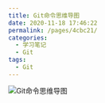 ```yaml
---
title: Git命令思维导图
date: 2020-11-18 17:46:22
permalink: /pages/4cbc21/
categories:
  - 学习笔记
  - Git
tags:
  - Git
---
```

![Git命令思维导图](/img/git.png)

